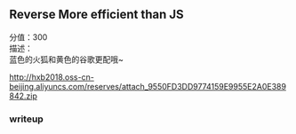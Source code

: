 ##  Reverse  More efficient than JS
分值：300  
描述：  
蓝色的火狐和黄色的谷歌更配哦~

http://hxb2018.oss-cn-beijing.aliyuncs.com/reserves/attach_9550FD3DD9774159E9955E2A0E389842.zip
###  writeup